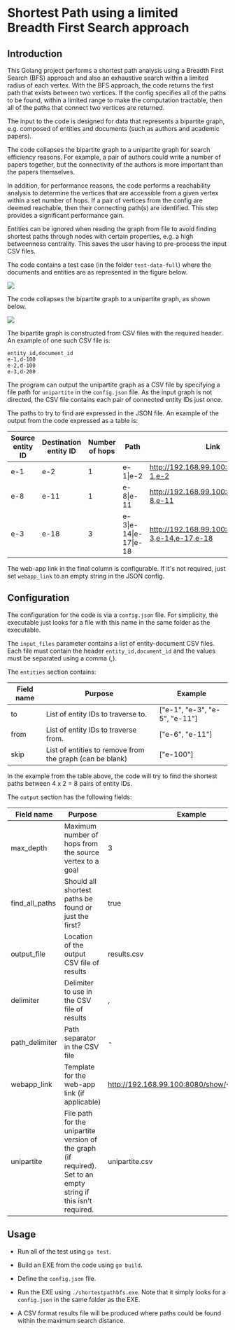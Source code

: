 # Shortest Path using a limited Breadth First Search approach

## Introduction

This Golang project performs a shortest path analysis using a Breadth First Search (BFS) approach and also an exhaustive search within a limited radius of each vertex. With the BFS approach, the code returns the first path that exists between two vertices. If the config specifies all of the paths to be found, within a limited range to make the computation tractable, then all of the paths that connect two vertices are returned.

The input to the code is designed for data that represents a bipartite graph, e.g. composed of entities and documents (such as authors and academic papers).

The code collapses the bipartite graph to a unipartite graph for search efficiency reasons. For example, a pair of authors could write a number of papers together, but the connectivity of the authors is more important than the papers themselves.

In addition, for performance reasons, the code performs a reachability analysis to determine the vertices that are accessible from a given vertex within a set number of hops. If a pair of vertices from the config are deemed reachable, then their connecting path(s) are identified. This step provides a significant performance gain.

Entities can be ignored when reading the graph from file to avoid finding shortest paths through nodes with certain properties, e.g. a high betweenness centrality. This saves the user having to pre-process the input CSV files.

The code contains a test case (in the folder `test-data-full`) where the documents and entities are as represented in the figure below.

![](./images/graph-bipartite.png)

The code collapses the bipartite graph to a unipartite graph, as shown below.

![](./images/graph-unipartite.png)

The bipartite graph is constructed from CSV files with the required header. An example of one such CSV file is:

```
entity_id,document_id
e-1,d-100
e-2,d-100
e-3,d-200
```

The program can output the unipartite graph as a CSV file by specifying a file path for `unipartite` in the `config.json` file. As the input graph is not directed, the CSV file contains each pair of connected entity IDs just once.

The paths to try to find are expressed in the JSON file. An example of the output from the code expressed as a table is:

| Source entity ID | Destination entity ID | Number of hops | Path                  | Link                                               |
| ---------------- | --------------------- | -------------- | --------------------- | -------------------------------------------------- |
| e-1              | e-2                   | 1              | e-1\|e-2              | http://192.168.99.100:8080/show/e-1,e-2            |
| e-8              | e-11                  | 1              | e-8\|e-11             | http://192.168.99.100:8080/show/e-8,e-11           |
| e-3              | e-18                  | 3              | e-3\|e-14\|e-17\|e-18 | http://192.168.99.100:8080/show/e-3,e-14,e-17,e-18 |

The web-app link in the final column is configurable. If it's not required, just set `webapp_link` to an empty string in the JSON config.

## Configuration

The configuration for the code is via a `config.json` file. For simplicity, the executable just looks for a file with this name in the same folder as the executable.

The `input_files` parameter contains a list of entity-document CSV files. Each file must contain the header `entity_id,document_id` and the values must be separated using a comma (,).

The `entities` section contains:

| Field name | Purpose                                                  | Example                       |
| ---------- | -------------------------------------------------------- | ----------------------------- |
| to         | List of entity IDs to traverse to.                       | ["e-1", "e-3", "e-5", "e-11"] |
| from       | List of entity IDs to traverse from.                     | ["e-6", "e-11"]               |
| skip       | List of entities to remove from the graph (can be blank) | ["e-100"]                     |

In the example from the table above, the code will try to find the shortest paths between 4 x 2 = 8 pairs of entity IDs.

The `output` section has the following fields:

| Field name     | Purpose                                                                                                         | Example                                      |
| -------------- | --------------------------------------------------------------------------------------------------------------- | -------------------------------------------- |
| max_depth      | Maximum number of hops from the source vertex to a goal                                                         | 3                                            |
| find_all_paths | Should all shortest paths be found or just the first?                                                           | true                                         |
| output_file    | Location of the output CSV file of results                                                                      | results.csv                                  |
| delimiter      | Delimiter to use in the CSV file of results                                                                     | ,                                            |
| path_delimiter | Path separator in the CSV file                                                                                  | -                                            |
| webapp_link    | Template for the web-app link (if applicable)                                                                   | http://192.168.99.100:8080/show/<ENTITY_IDS> |
| unipartite     | File path for the unipartite version of the graph (if required). Set to an empty string if this isn't required. | unipartite.csv                               |

## Usage

- Run all of the test using `go test`.

- Build an EXE from the code using `go build`.

- Define the `config.json` file.

- Run the EXE using `./shortestpathbfs.exe`. Note that it simply looks for a `config.json` in the same folder as the EXE.

- A CSV format results file will be produced where paths could be found within the maximum search distance.
